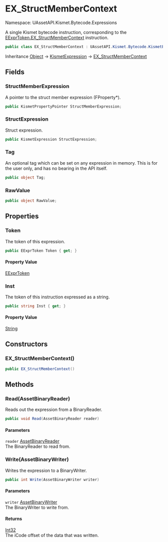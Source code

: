 # EX_StructMemberContext

Namespace: UAssetAPI.Kismet.Bytecode.Expressions

A single Kismet bytecode instruction, corresponding to the [EExprToken.EX_StructMemberContext](./uassetapi.kismet.bytecode.eexprtoken.md#ex_structmembercontext) instruction.

```csharp
public class EX_StructMemberContext : UAssetAPI.Kismet.Bytecode.KismetExpression
```

Inheritance [Object](https://docs.microsoft.com/en-us/dotnet/api/system.object) → [KismetExpression](./uassetapi.kismet.bytecode.kismetexpression.md) → [EX_StructMemberContext](./uassetapi.kismet.bytecode.expressions.ex_structmembercontext.md)

## Fields

### **StructMemberExpression**

A pointer to the struct member expression (FProperty*).

```csharp
public KismetPropertyPointer StructMemberExpression;
```

### **StructExpression**

Struct expression.

```csharp
public KismetExpression StructExpression;
```

### **Tag**

An optional tag which can be set on any expression in memory. This is for the user only, and has no bearing in the API itself.

```csharp
public object Tag;
```

### **RawValue**

```csharp
public object RawValue;
```

## Properties

### **Token**

The token of this expression.

```csharp
public EExprToken Token { get; }
```

#### Property Value

[EExprToken](./uassetapi.kismet.bytecode.eexprtoken.md)<br>

### **Inst**

The token of this instruction expressed as a string.

```csharp
public string Inst { get; }
```

#### Property Value

[String](https://docs.microsoft.com/en-us/dotnet/api/system.string)<br>

## Constructors

### **EX_StructMemberContext()**

```csharp
public EX_StructMemberContext()
```

## Methods

### **Read(AssetBinaryReader)**

Reads out the expression from a BinaryReader.

```csharp
public void Read(AssetBinaryReader reader)
```

#### Parameters

`reader` [AssetBinaryReader](./uassetapi.assetbinaryreader.md)<br>
The BinaryReader to read from.

### **Write(AssetBinaryWriter)**

Writes the expression to a BinaryWriter.

```csharp
public int Write(AssetBinaryWriter writer)
```

#### Parameters

`writer` [AssetBinaryWriter](./uassetapi.assetbinarywriter.md)<br>
The BinaryWriter to write from.

#### Returns

[Int32](https://docs.microsoft.com/en-us/dotnet/api/system.int32)<br>
The iCode offset of the data that was written.
